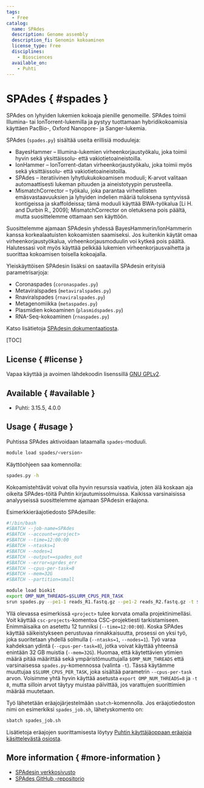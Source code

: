 ```yaml
---
tags:
  - Free
catalog:
  name: SPAdes
  description: Genome assembly
  description_fi: Genomin kokoaminen
  license_type: Free
  disciplines:
    - Biosciences
  available_on:
    - Puhti
---
```


# SPAdes { #spades }

SPAdes on lyhyiden lukemien kokoaja pienille genomeille. SPAdes toimii Illumina- tai IonTorrent-lukemilla ja pystyy tuottamaan hybridikokoamisia käyttäen PacBio-, Oxford Nanopore- ja Sanger-lukemia.

SPAdes (`spades.py`) sisältää useita erillisiä moduuleja:

* BayesHammer – Illumina-lukemien virheenkorjaustyökalu, joka toimii hyvin sekä yksittäissolu- että vakiotietoaineistoilla.
* IonHammer – IonTorrent-datan virheenkorjaustyökalu, joka toimii myös sekä yksittäissolu- että vakiotietoaineistoilla.
* SPAdes – iteratiivinen lyhytlukukokoamisen moduuli; K-arvot valitaan automaattisesti lukeman pituuden ja aineistotyypin perusteella.
* MismatchCorrector – työkalu, joka parantaa virheellisten emäsvastaavuuksien ja lyhyiden indelien määriä tuloksena syntyvissä kontigeissa ja skaffoldeissa; tämä moduuli käyttää BWA-työkalua [Li H. and Durbin R., 2009]; MismatchCorrector on oletuksena pois päältä, mutta suosittelemme ottamaan sen käyttöön.

Suosittelemme ajamaan SPAdesin yhdessä BayesHammerin/IonHammerin kanssa korkealaatuisten kokoamisten saamiseksi. Jos kuitenkin käytät omaa virheenkorjaustyökalua, virheenkorjausmoduulin voi kytkeä pois päältä. Halutessasi voit myös käyttää pelkkää lukemien virheenkorjausvaihetta ja suorittaa kokoamisen toisella kokoajalla.

Yleiskäyttöisen SPAdesin lisäksi on saatavilla SPAdesin erityisiä parametrisarjoja:

* Coronaspades (`coronaspades.py`)
* Metaviralspades (`metaviralspades.py`)
* Rnaviralspades (`rnaviralspades.py`)
* Metagenomiikka (`metaspades.py`)
* Plasmidien kokoaminen (`plasmidspades.py`)
* RNA-Seq-kokoaminen (`rnaspades.py`)

Katso lisätietoja [SPAdesin dokumentaatiosta](https://ablab.github.io/spades/installation.html).

[TOC]

## License { #license }

Vapaa käyttää ja avoimen lähdekoodin lisenssillä [GNU GPLv2](https://www.gnu.org/licenses/old-licenses/gpl-2.0.html).

## Available { #available }

- Puhti: 3.15.5, 4.0.0

## Usage { #usage }

Puhtissa SPAdes aktivoidaan lataamalla `spades`-moduuli.

```bash
module load spades/<version>
```

Käyttöohjeen saa komennolla:

```bash
spades.py -h
```

Kokoamistehtävät voivat olla hyvin resurssia vaativia, joten älä koskaan aja oikeita SPAdes-töitä Puhtin kirjautumissolmuissa. Kaikissa varsinaisissa analyyseissä suosittelemme ajamaan SPAdesin eräajona.

Esimerkkieräajotiedosto SPAdesille:

```bash
#!/bin/bash
#SBATCH --job-name=SPAdes
#SBATCH --account=<project>
#SBATCH --time=12:00:00
#SBATCH --ntasks=1
#SBATCH --nodes=1
#SBATCH --output==spades_out
#SBATCH --error=sprdes_err
#SBATCH --cpus-per-task=8
#SBATCH --mem=32G
#SBATCH --partition=small

module load biokit
export OMP_NUM_THREADS=$SLURM_CPUS_PER_TASK 
srun spades.py --pe1-1 reads_R1.fastq.gz --pe1-2 reads_R2.fastq.gz -t $SLURM_CPUS_PER_TASK -o SpadesResult
```

Yllä olevassa esimerkissä `<project>` tulee korvata omalla projektinimelläsi. Voit käyttää `csc-projects`-komentoa CSC-projektiesti tarkistamiseen.
Enimmäisaika on asetettu 12 tunniksi (`--time=12:00:00`). Koska SPAdes käyttää säikeistykseen perustuvaa rinnakkaisuutta, prosessi on yksi työ, joka suoritetaan yhdellä solmulla (`--ntasks=1`, `--nodes=1`). Työ varaa kahdeksan ydintä (`--cpus-per-task=8`), jotka voivat käyttää yhteensä enintään 32 GB muistia (`--mem=32G`). Huomaa, että käytettävien ytimien määrä pitää määrittää sekä ympäristömuuttujalla `$OMP_NUM_THREADS` että varsinaisessa `spades.py`-komennossa (valinta `-t`). Tässä käytämme muuttujaa `$SLURM_CPUS_PER_TASK`, joka sisältää parametrin `--cpus-per-task` arvon. Voisimme yhtä hyvin käyttää asetusta `export OMP_NUM_THREADS=8` ja `-t 8`, mutta silloin arvot täytyy muistaa päivittää, jos varattujen suorittimien määrää muutetaan.

Työ lähetetään eräajojärjestelmään `sbatch`-komennolla. Jos eräajotiedoston nimi on esimerkiksi `spades_job.sh`, lähetyskomento on:

```bash
sbatch spades_job.sh 
```

Lisätietoja eräajojen suorittamisesta löytyy [Puhtin käyttäjäoppaan eräajoja käsittelevästä osiosta](../computing/running/getting-started.md).

## More information { #more-information }

*	[SPAdesin verkkosivusto](https://ablab.github.io/spades/)
*	[SPAdes GitHub -repositorio](https://github.com/ablab/spades)